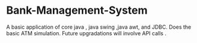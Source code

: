 # Bank-Management-System
A basic application of core java , java swing ,java awt, and JDBC. Does the basic ATM simulation. Future upgradations will involve API calls .
